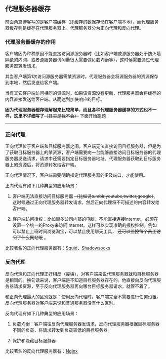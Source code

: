 ## 代理服务器缓存

前面两篇博客写的是客户端缓存（即缓存的数据存储在客户端本地），而代理服务器缓存则是缓存在代理服务器上。代理服务器分为正向代理和反向代理。

### 代理服务器缓存的作用

客户端因为种种原因不能直接访问源服务器时（比如客户端或源服务器处于防火墙隔绝的内网，或者源服务器访问量很大需要做负载均衡等），这时候需要通过代理服务器转发请求。<br/>

其当客户端第1次访问源服务器需某资源时，代理服务器会将源服务器的资源保存到本地，然后发送给客户端。<br/>

当有其它客户端访问相同的资源时，如果该资源没有更新，代理服务器会将缓存的内容直接发送给客户端。从而达到加快响应的目标。<br/>

**因为代理服务器缓存理解起来比较简单，而且各种代理服务器缓存的方式也不一样，这里不详细写了**~~（其实是我不会）~~  下面开始跑题：

---

### 正向代理

正向代理位于客户端和目标服务器之间。客户端无法直接访问目标服务器，但是为了获取目标服务器上的某资源，客户端需要向一台能够直接访问目标服务器的代理服务器发送请求，请求中还需要指定目标服务器地址。代理服务器获取到目标服务器上的资源后，将资源转发给客户端。

正向代理情况下，客户端需要明确指定代理服务器的IP及端口，才能使用。<br />

正向代理有如下几种典型的应用场景：<br />

1. 客户端无法直接访问目标服务器 ~~（比如说tumblr,youtube,twitter,google）~~，这时候通过正向代理服务器转发请求，然后正向代理将不可描述的内容转发给客户端。

2. 客户端访问授权：比如很多公司内部的电脑，不能直接连接Internet，必须在设置一个统一的Proxy来访问Internet。这样可以实现准确的授权控制。例如可以禁止上班时间浏览淘宝，可以禁止使用聊天工具， ~~还可以监控每个员工访问了什么网站哦~~ 。

比较著名的正向代理服务器有：[Squid](http://www.squid-cache.org/)、[Shadowsocks](https://zh.wikipedia.org/wiki/Shadowsocks)

### 反向代理

反向代理和正向代理正好相反（~~废话~~），对客户端来说代理服务器就和目标服务器是相同的。换句话来说，客户端是不知道目标服务器存在的。他直接向反向代理服务器请求资源，至于反向代理服务器再向哪台目标服务器请求，就管不着了。

和正向代理最大的区别就是：使用反向代理时，客户端完全不需要进行任何设置。反向代理服务器对客户端来说和普通服务器没有什么区别。

反向代理有如下几种典型的应用场景：<br />

1. 负载均衡：客户端往反向代理服务器发请求，反向代理服务器根据目标服务器不同的负载，将请求转发到负载较低的目标服务器。

2. 保护和隐藏目标服务器

比较著名的反向代理服务器有：[Nginx](http://http://nginx.org//)
